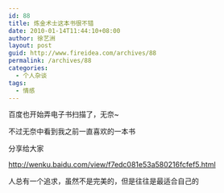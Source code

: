 ```yaml
---
id: 88
title: 炼金术士这本书很不错
date: 2010-01-14T11:44:10+08:00
author: 徐艺洲
layout: post
guid: http://www.fireidea.com/archives/88
permalink: /archives/88
categories:
  - 个人杂谈
tags:
  - 情感
---
```

<div id="sina_keyword_ad_area2" class="articalContent   ">
  <p>
    <a HREF="http://wenku.baidu.com/view/f7edc081e53a580216fcfef5.html"></a>
  </p>
  
  <p>
    百度也开始弄电子书扫描了，无奈~
  </p>
  
  <p>
    不过无奈中看到我之前一直喜欢的一本书
  </p>
  
  <p>
    分享给大家
  </p>
  
  <p>
    <a HREF="http://wenku.baidu.com/view/f7edc081e53a580216fcfef5.html">http://wenku.baidu.com/view/f7edc081e53a580216fcfef5.html</a>
  </p>
  
  <p>
    人总有一个追求，虽然不是完美的，但是往往是最适合自己的
  </p>